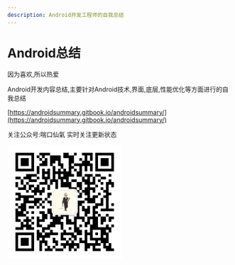 ```yaml
---
description: Android开发工程师的自我总结
---
```


# Android总结

因为喜欢,所以热爱

Android开发内容总结,主要针对Android技术,界面,底层,性能优化等方面进行的自我总结

[https://androidsummary.gitbook.io/androidsummary/](https://androidsummary.gitbook.io/androidsummary/)

关注公众号:喘口仙氣  实时关注更新状态

![](/assets/qrcode_for_gh_db8538619cdd_258.jpg)

